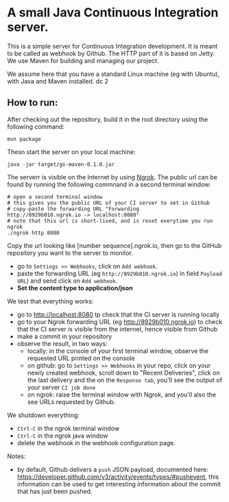 A small Java Continuous Integration server.
===========================================================
This is a simple server for Continuous Integration development. It is meant to be called as webhook by Github. The HTTP part of it is based on Jetty. We use Maven for building and managing our project.

We assume here that you have a standard Linux machine (eg with Ubuntu), with Java and Maven installed. 
dc
2
## How to run:
After checking out the repository, build it in the root directory using the following command:

```
mvn package
```

Thesn start the server on your local machine:
```
java -jar target/gs-maven-0.1.0.jar
```

The serverr is visible on the Internet by using [Ngrok](https://ngrok.com/). The public url can be found by running the following commnand in a second terminal window:
```
# open a second terminal window
# this gives you the public URL of your CI server to set in Github
# copy-paste the forwarding URL "Forwarding                    http://8929b010.ngrok.io -> localhost:8080"
# note that this url is short-lived, and is reset everytime you run ngrok
./ngrok http 8080
```
Copy the url looking like [number sequence].ngrok.io, then go to the GitHub repository you want to the server to monitor. 

* go to `Settings >> Webhooks`, click on `Add webhook`.
* paste the forwarding URL (eg `http://8929b010.ngrok.io`) in field `Payload URL`) and send click on `Add webhook`. 
* **Set the content type to application/json**

We test that everything works:

* go to <http://localhost:8080> tp check that the CI server is running locally
* go to your Ngrok forwarding URL (eg <http://8929b010.ngrok.io>) to check that the CI server is visible from the internet, hence visible from Github
* make a commit in your repository
* observe the result, in two ways:
  * locally: in the console of your first terminal window, observe the requested URL printed on the console
  * on github: go to `Settings >> Webhooks` in your repo, click on your newly created webhook, scroll down to "Recent Deliveries", click on the last delivery and the on the `Response tab`, you'll see the output of your server `CI job done`
  * on ngrok: raise the terminal window with Ngrok, and you'll also the see URLs requested by Github.

We shutdown everything:

* `Ctrl-C` in the ngrok terminal window
* `Ctrl-C` in the ngrok java window
* delete the webhook in the webhook configuration page.

Notes:
* by default, Github delivers a `push` JSON payload, documented here: <https://developer.github.com/v3/activity/events/types/#pushevent>, this information can be used to get interesting information about the commit that has just been pushed.
